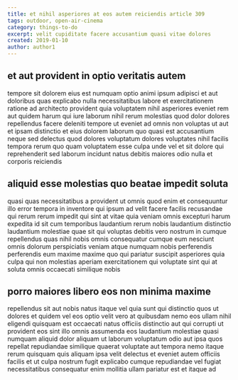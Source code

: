 ```yaml
---
title: et nihil asperiores at eos autem reiciendis article 309
tags: outdoor, open-air-cinema
category: things-to-do
excerpt: velit cupiditate facere accusantium quasi vitae dolores
created: 2019-01-10
author: author1
---
```


## et aut provident in optio veritatis autem

tempore sit dolorem eius est numquam optio animi ipsum adipisci et aut doloribus quas explicabo nulla necessitatibus labore et exercitationem ratione ad architecto provident quia voluptatem nihil asperiores eveniet rem aut quidem harum qui iure laborum nihil rerum molestias quod dolor dolores repellendus facere deleniti tempore ut eveniet ad omnis non voluptas ut aut et ipsam distinctio et eius dolorem laborum quo quasi est accusantium neque sed delectus quod dolores voluptatum dolores voluptates nihil facilis tempora rerum quo quam voluptatem esse culpa unde vel et sit dolore qui reprehenderit sed laborum incidunt natus debitis maiores odio nulla et corporis reiciendis

## aliquid esse molestias quo beatae impedit soluta

quasi quas necessitatibus a provident ut omnis quod enim et consequuntur illo error tempora in inventore qui ipsum ad velit facere facilis recusandae qui rerum rerum impedit qui sint at vitae quia veniam omnis excepturi harum expedita id sit cum temporibus laudantium rerum nobis laudantium distinctio laudantium molestiae quae sit qui voluptas debitis vero nostrum in cumque repellendus quas nihil nobis omnis consequatur cumque eum nesciunt omnis dolorum perspiciatis veniam atque numquam nobis perferendis perferendis eum maxime maxime quo qui pariatur suscipit asperiores quia culpa qui non molestias aperiam exercitationem qui voluptate sint qui at soluta omnis occaecati similique nobis

## porro maiores libero eos non minima maxime

repellendus sit aut nobis natus itaque vel quia sunt qui distinctio quos ut dolores et quidem vel eos optio velit vero at quibusdam nemo eos ullam nihil eligendi quisquam est occaecati natus officiis distinctio aut qui corrupti ut provident eos sint illo omnis assumenda eos laudantium molestiae quasi numquam aliquid dolor aliquam ut laborum voluptatum odio aut ipsa quos repellat repudiandae similique quaerat voluptate aut tempora nemo itaque rerum quisquam quis aliquam ipsa velit delectus et eveniet autem officiis facilis et ut culpa nostrum fugit explicabo cumque repudiandae vel fugiat necessitatibus consequatur enim mollitia ullam pariatur est et itaque ad
